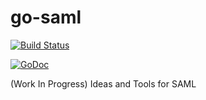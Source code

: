 # go-saml

[![Build Status](https://travis-ci.org/lestrrat/go-saml.svg?branch=master)](https://travis-ci.org/lestrrat/go-saml)

[![GoDoc](https://godoc.org/github.com/lestrrat/go-xmlsec?status.svg)](https://godoc.org/github.com/lestrrat/go-xmlsec)

(Work In Progress) Ideas and Tools for SAML
